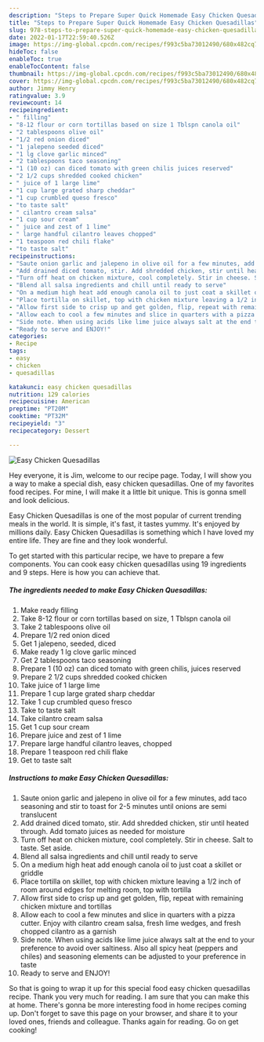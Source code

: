 ```yaml
---
description: "Steps to Prepare Super Quick Homemade Easy Chicken Quesadillas"
title: "Steps to Prepare Super Quick Homemade Easy Chicken Quesadillas"
slug: 978-steps-to-prepare-super-quick-homemade-easy-chicken-quesadillas
date: 2022-01-17T22:59:40.526Z
image: https://img-global.cpcdn.com/recipes/f993c5ba73012490/680x482cq70/easy-chicken-quesadillas-recipe-main-photo.jpg
hideToc: false
enableToc: true
enableTocContent: false
thumbnail: https://img-global.cpcdn.com/recipes/f993c5ba73012490/680x482cq70/easy-chicken-quesadillas-recipe-main-photo.jpg
cover: https://img-global.cpcdn.com/recipes/f993c5ba73012490/680x482cq70/easy-chicken-quesadillas-recipe-main-photo.jpg
author: Jimmy Henry
ratingvalue: 3.9
reviewcount: 14
recipeingredient:
- " filling"
- "8-12 flour or corn tortillas based on size 1 Tblspn canola oil"
- "2 tablespoons olive oil"
- "1/2 red onion diced"
- "1 jalepeno seeded diced"
- "1 lg clove garlic minced"
- "2 tablespoons taco seasoning"
- "1 (10 oz) can diced tomato with green chilis juices reserved"
- "2 1/2 cups shredded cooked chicken"
- " juice of 1 large lime"
- "1 cup large grated sharp cheddar"
- "1 cup crumbled queso fresco"
- "to taste salt"
- " cilantro cream salsa"
- "1 cup sour cream"
- " juice and zest of 1 lime"
- " large handful cilantro leaves chopped"
- "1 teaspoon red chili flake"
- "to taste salt"
recipeinstructions:
- "Saute onion garlic and jalepeno in olive oil for a few minutes, add taco seasoning and stir to toast for 2-5 minutes until onions are semi translucent"
- "Add drained diced tomato, stir. Add shredded chicken, stir until heated through. Add tomato juices as needed for moisture"
- "Turn off heat on chicken mixture, cool completely. Stir in cheese. Salt to taste. Set aside."
- "Blend all salsa ingredients and chill until ready to serve"
- "On a medium high heat add enough canola oil to just coat a skillet or griddle"
- "Place tortilla on skillet, top with chicken mixture leaving a 1/2 inch of room around edges for melting room, top with tortilla"
- "Allow first side to crisp up and get golden, flip, repeat with remaining chicken mixture and tortillas"
- "Allow each to cool a few minutes and slice in quarters with a pizza cutter. Enjoy with cilantro cream salsa, fresh lime wedges, and fresh chopped cilantro as a garnish"
- "Side note. When using acids like lime juice always salt at the end to your preference to avoid over saltiness. Also all spicy heat (peppers and chiles) and seasoning elements can be adjusted to your preference in taste"
- "Ready to serve and ENJOY!"
categories:
- Recipe
tags:
- easy
- chicken
- quesadillas

katakunci: easy chicken quesadillas 
nutrition: 129 calories
recipecuisine: American
preptime: "PT20M"
cooktime: "PT32M"
recipeyield: "3"
recipecategory: Dessert

---
```



![Easy Chicken Quesadillas](https://img-global.cpcdn.com/recipes/f993c5ba73012490/680x482cq70/easy-chicken-quesadillas-recipe-main-photo.jpg)

Hey everyone, it is Jim, welcome to our recipe page. Today, I will show you a way to make a special dish, easy chicken quesadillas. One of my favorites food recipes. For mine, I will make it a little bit unique. This is gonna smell and look delicious.

Easy Chicken Quesadillas is one of the most popular of current trending meals in the world. It is simple, it's fast, it tastes yummy. It's enjoyed by millions daily. Easy Chicken Quesadillas is something which I have loved my entire life. They are fine and they look wonderful.




To get started with this particular recipe, we have to prepare a few components. You can cook easy chicken quesadillas using 19 ingredients and 9 steps. Here is how you can achieve that.

<!--inarticleads1-->

##### The ingredients needed to make Easy Chicken Quesadillas:

1. Make ready  filling
1. Take 8-12 flour or corn tortillas based on size, 1 Tblspn canola oil
1. Take 2 tablespoons olive oil
1. Prepare 1/2 red onion diced
1. Get 1 jalepeno, seeded, diced
1. Make ready 1 lg clove garlic minced
1. Get 2 tablespoons taco seasoning
1. Prepare 1 (10 oz) can diced tomato with green chilis, juices reserved
1. Prepare 2 1/2 cups shredded cooked chicken
1. Take  juice of 1 large lime
1. Prepare 1 cup large grated sharp cheddar
1. Take 1 cup crumbled queso fresco
1. Take to taste salt
1. Take  cilantro cream salsa
1. Get 1 cup sour cream
1. Prepare  juice and zest of 1 lime
1. Prepare  large handful cilantro leaves, chopped
1. Prepare 1 teaspoon red chili flake
1. Get to taste salt




<!--inarticleads2-->

##### Instructions to make Easy Chicken Quesadillas:

1. Saute onion garlic and jalepeno in olive oil for a few minutes, add taco seasoning and stir to toast for 2-5 minutes until onions are semi translucent
1. Add drained diced tomato, stir. Add shredded chicken, stir until heated through. Add tomato juices as needed for moisture
1. Turn off heat on chicken mixture, cool completely. Stir in cheese. Salt to taste. Set aside.
1. Blend all salsa ingredients and chill until ready to serve
1. On a medium high heat add enough canola oil to just coat a skillet or griddle
1. Place tortilla on skillet, top with chicken mixture leaving a 1/2 inch of room around edges for melting room, top with tortilla
1. Allow first side to crisp up and get golden, flip, repeat with remaining chicken mixture and tortillas
1. Allow each to cool a few minutes and slice in quarters with a pizza cutter. Enjoy with cilantro cream salsa, fresh lime wedges, and fresh chopped cilantro as a garnish
1. Side note. When using acids like lime juice always salt at the end to your preference to avoid over saltiness. Also all spicy heat (peppers and chiles) and seasoning elements can be adjusted to your preference in taste
1. Ready to serve and ENJOY!



So that is going to wrap it up for this special food easy chicken quesadillas recipe. Thank you very much for reading. I am sure that you can make this at home. There's gonna be more interesting food in home recipes coming up. Don't forget to save this page on your browser, and share it to your loved ones, friends and colleague. Thanks again for reading. Go on get cooking!
